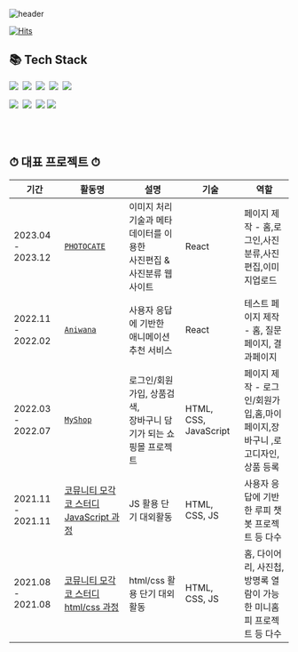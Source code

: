 

![header](https://capsule-render.vercel.app/api?height=400&text=Welcome%20to&desc=Kanon's%20World)


[![Hits](https://hits.seeyoufarm.com/api/count/incr/badge.svg?url=https%3A%2F%2Fgithub.com%2Fpuputia%2Fhit-counter&count_bg=%2379C83D&title_bg=%23555555&icon=react.svg&icon_color=%2344DBF2&title=hits&edge_flat=false)](https://hits.seeyoufarm.com)
<!--
## 🏫 Education 🏫
Hanyang Women's University(2020.3~2024.2)
> Department of Software Convergence 
<br><br>
<br><br>
-->


## 📚 Tech Stack

<p align="left">
  <img src="https://img.shields.io/badge/HTML-E34F26?style=flat-square&logo=html5&logoColor=white"/>&nbsp
  <img src="https://img.shields.io/badge/css-1572B6?style=flat-square&logo=css3&logoColor=white"/></a>&nbsp
  <img src="https://img.shields.io/badge/Javascript-ffb13b?style=flat-square&logo=javascript&logoColor=white"/></a>&nbsp 
  <img src="https://img.shields.io/badge/TypeScript-3178C6?style=flat-square&logo=TypeScript&logoColor=white"/></a>&nbsp 
  <img src="https://img.shields.io/badge/React-61DAFB?style=flat-square&logo=react&logoColor=white"/>&nbsp

     
</p>

<p align="left">
 <img src="https://img.shields.io/badge/styled--components-DB7093?style=for-the-badge&logo=styled-components&logoColor=white"/>&nbsp
 <img src="https://img.shields.io/badge/Netlify-00C7B7?style=for-the-badge&logo=netlify&logoColor=white"/>&nbsp
 <img src="https://img.shields.io/badge/bootstrap-7952B3?style=for-the-badge&logo=bootstrap&logoColor=white">
 <img src="https://img.shields.io/badge/github-181717?style=for-the-badge&logo=github&logoColor=white">
    
</p>

<br><br>

## ⏱ 대표 프로젝트 ⏱
  |기간|활동명|설명|기술|역할|
  |---|---|---|----|---|
  |2023.04 - 2023.12|[`PHOTOCATE`](https://github.com/Yongsoojin/capstone/tree/hyein)|이미지 처리 기술과 메타데이터를 이용한<br/> 사진편집 & 사진분류 웹사이트|React|페이지 제작 - 홈,로그인,사진분류,사진편집,이미지업로드|
  |2022.11 - 2022.02|[`Aniwana`](https://github.com/puputia/Ani-wana)|사용자 응답에 기반한<br/> 애니메이션 추천 서비스|React|테스트 페이지 제작 - 홈, 질문페이지, 결과페이지|
  |2022.03 - 2022.07|[`MyShop`](https://github.com/puputia/Myshop_project)|로그인/회원가입, 상품검색, <br/>장바구니 담기가 되는 쇼핑몰 프로젝트|HTML, CSS, JavaScript|페이지 제작 - 로그인/회원가입,홈,마이페이지,장바구니 ,로고디자인,상품 등록|
  |2021.11 - 2021.11|[코뮤니티 모각코 스터디 JavaScript 과정](https://speckled-origami-292.notion.site/200c98bc47b642cd8eb87c3ea372efe8?pvs=4)|JS 활용 단기 대외활동|HTML, CSS, JS|사용자 응답에 기반한 루피 챗봇 프로젝트 등 다수|
  |2021.08 - 2021.08|[코뮤니티 모각코 스터디 html/css 과정](https://speckled-origami-292.notion.site/html-css-7a41806d6aeb41bd9d613f853b38dcbe?pvs=4)|html/css 활용 단기 대외활동|HTML, CSS, JS|홈, 다이어리, 사진첩, 방명록 열람이 가능한 미니홈피 프로젝트 등 다수|
 
 
  

<br><br>






<!--
**puputia/puputia** is a ✨ _special_ ✨ repository because its `README.md` (this file) appears on your GitHub profile.

Here are some ideas to get you started:

- 🔭 I’m currently working on ...
- 🌱 I’m currently learning ...
- 👯 I’m looking to collaborate on ...
- 🤔 I’m looking for help with ...
- 💬 Ask me about ...
- 📫 How to reach me: ...
- 😄 Pronouns: ...
- ⚡ Fun fact: ...
-->





<!-- 
## 🔰 Status
<p align="center">
  
  <img height="180em"  src="https://github-readme-stats-zeta-lac.vercel.app/api?username=puputia&show_icons=true" />
  <img height="180em"  src="https://github-readme-stats-zeta-lac.vercel.app/api/top-langs/?username=puputia&layout=compact&hide=jupyter%20notebook" />

</p>
-->
<!-- token
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
-->
